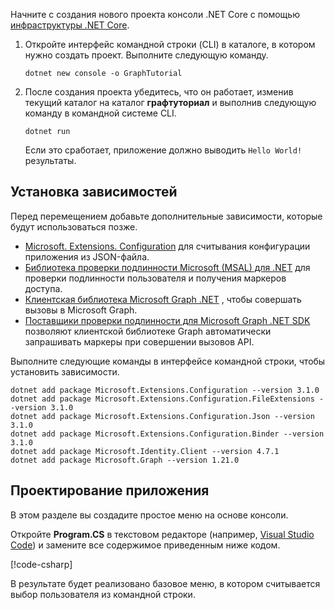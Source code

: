 <!-- markdownlint-disable MD002 MD041 -->

Начните с создания нового проекта консоли .NET Core с помощью [инфраструктуры .NET Core](/dotnet/core/tools/?tabs=netcore2x).

1. Откройте интерфейс командной строки (CLI) в каталоге, в котором нужно создать проект. Выполните следующую команду.

    ```Shell
    dotnet new console -o GraphTutorial
    ```

1. После создания проекта убедитесь, что он работает, изменив текущий каталог на каталог **графтуториал** и выполнив следующую команду в командной системе CLI.

    ```Shell
    dotnet run
    ```

    Если это сработает, приложение должно выводить `Hello World!`результаты.

## <a name="install-dependencies"></a>Установка зависимостей

Перед перемещением добавьте дополнительные зависимости, которые будут использоваться позже.

- [Microsoft. Extensions. Configuration](https://github.com/aspnet/Extensions) для считывания конфигурации приложения из JSON-файла.
- [Библиотека проверки подлинности Microsoft (MSAL) для .NET](https://github.com/AzureAD/microsoft-authentication-library-for-dotnet) для проверки подлинности пользователя и получения маркеров доступа.
- [Клиентская библиотека Microsoft Graph .NET](https://github.com/microsoftgraph/msgraph-sdk-dotnet) , чтобы совершать вызовы в Microsoft Graph.
- [Поставщики проверки подлинности для Microsoft Graph .NET SDK](https://github.com/microsoftgraph/msgraph-sdk-dotnet-auth) позволяют клиентской библиотеке Graph автоматически запрашивать маркеры при совершении вызовов API.

Выполните следующие команды в интерфейсе командной строки, чтобы установить зависимости.

```Shell
dotnet add package Microsoft.Extensions.Configuration --version 3.1.0
dotnet add package Microsoft.Extensions.Configuration.FileExtensions --version 3.1.0
dotnet add package Microsoft.Extensions.Configuration.Json --version 3.1.0
dotnet add package Microsoft.Extensions.Configuration.Binder --version 3.1.0
dotnet add package Microsoft.Identity.Client --version 4.7.1
dotnet add package Microsoft.Graph --version 1.21.0
```

## <a name="design-the-app"></a>Проектирование приложения

В этом разделе вы создадите простое меню на основе консоли.

Откройте **Program.CS** в текстовом редакторе (например, [Visual Studio Code](https://code.visualstudio.com/)) и замените все содержимое приведенным ниже кодом.

[!code-csharp[](../demos/01-create-app/GraphTutorial/Program.cs)]

В результате будет реализовано базовое меню, в котором считывается выбор пользователя из командной строки.
